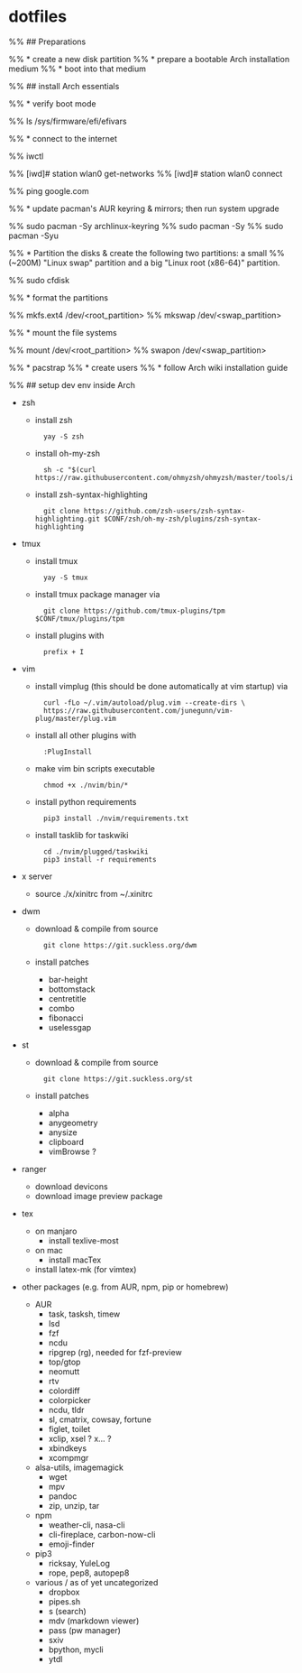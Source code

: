 # dotfiles

%% ## Preparations

%%     * create a new disk partition
%%     * prepare a bootable Arch installation medium
%%     * boot into that medium

%% ## install Arch essentials

%%     * verify boot mode
    
%%             ls /sys/firmware/efi/efivars

%%     * connect to the internet
    
%%             iwctl
            
%%             [iwd]# station wlan0 get-networks
%%             [iwd]# station wlan0 connect <network-name>
    
%%             ping google.com

%%     * update pacman's AUR keyring & mirrors; then run system upgrade
    
%%             sudo pacman -Sy archlinux-keyring
%%             sudo pacman -Sy
%%             sudo pacman -Syu

%%     * Partition the disks & create the following two partitions: a small 
%%       (~200M) "Linux swap" partition and a big "Linux root (x86-64)" partition. 
    
%%             sudo cfdisk

%%     * format the partitions
        
%%             mkfs.ext4 /dev/<root_partition>
%%             mkswap /dev/<swap_partition>
    
%%     * mount the file systems
        
%%             mount /dev/<root_partition>
%%             swapon /dev/<swap_partition>

    
%%     * pacstrap
%%     * create users
%%     * follow Arch wiki installation guide

%% ## setup dev env inside Arch




* zsh
    * install zsh

            yay -S zsh

    * install oh-my-zsh 

            sh -c "$(curl https://raw.githubusercontent.com/ohmyzsh/ohmyzsh/master/tools/install.sh)"

    * install zsh-syntax-highlighting

            git clone https://github.com/zsh-users/zsh-syntax-highlighting.git $CONF/zsh/oh-my-zsh/plugins/zsh-syntax-highlighting

* tmux
    * install tmux
    
            yay -S tmux 
    
    * install tmux package manager via

            git clone https://github.com/tmux-plugins/tpm $CONF/tmux/plugins/tpm

    * install plugins with 

            prefix + I

* vim
    * install vimplug (this should be done automatically at vim startup) via

            curl -fLo ~/.vim/autoload/plug.vim --create-dirs \
            https://raw.githubusercontent.com/junegunn/vim-plug/master/plug.vim

    * install all other plugins with

            :PlugInstall 

    * make vim bin scripts executable
    
            chmod +x ./nvim/bin/*
        
    * install python requirements
    
            pip3 install ./nvim/requirements.txt 
        
    * install tasklib for taskwiki

            cd ./nvim/plugged/taskwiki
            pip3 install -r requirements

* x server
    * source ./x/xinitrc from ~/.xinitrc

* dwm 
    * download & compile from source
    
            git clone https://git.suckless.org/dwm
    
    * install patches
        * bar-height
        * bottomstack
        * centretitle
        * combo
        * fibonacci
        * uselessgap

* st 
    * download & compile from source

            git clone https://git.suckless.org/st

    * install patches
        * alpha
        * anygeometry
        * anysize
        * clipboard
        * vimBrowse ?

* ranger
    * download devicons
    * download image preview package

* tex
    * on manjaro
        * install texlive-most
    * on mac
        * install macTex
    * install latex-mk (for vimtex)

* other packages (e.g. from AUR, npm, pip or homebrew)
    * AUR
        * task, tasksh, timew
        * lsd
        * fzf
        * ncdu
        * ripgrep (rg), needed for fzf-preview
        * top/gtop
        * neomutt
        * rtv
        * colordiff
        * colorpicker
        * ncdu, tldr
        * sl, cmatrix, cowsay, fortune
        * figlet, toilet
        * xclip, xsel ? x... ?
        * xbindkeys
        * xcompmgr
	* alsa-utils, imagemagick
        * wget
        * mpv
        * pandoc
        * zip, unzip, tar
    * npm
        * weather-cli, nasa-cli
        * cli-fireplace, carbon-now-cli
        * emoji-finder
    * pip3
        * ricksay, YuleLog
        * rope, pep8, autopep8
    * various / as of yet uncategorized
        * dropbox
        * pipes.sh
        * s (search)
        * mdv (markdown viewer)
        * pass (pw manager)
        * sxiv
        * bpython, mycli
        * ytdl
